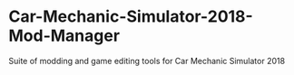# Car-Mechanic-Simulator-2018-Mod-Manager
Suite of modding and game editing tools for Car Mechanic Simulator 2018

